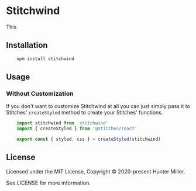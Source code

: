 # Stitchwind

This 

## Installation

```bash
    npm install stitchwind
```

## Usage

### Without Customization

If you don't want to customize Stitchwind at all you can just simply pass it to Stitches' `createStyled` method to create your Stitches' functions.

```js
    import stitchwind from 'stitchwind'
    import { createStyled } from '@stitches/react'

    export const { styled, css } = createStyled(stitchwind)
```


## License

Licensed under the MIT License, Copyright © 2020-present Hunter Miller.

See LICENSE for more information.